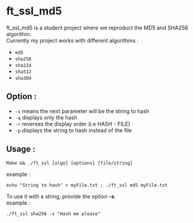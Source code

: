 # ft_ssl_md5

ft_ssl_md5 is a student project where we reproduct the MD5 and SHA256 algorithm.  
Currently my project works with different algorithms :  
* `md5`
* `sha256`
* `sha224`
* `sha512`
* `sha384`

## Option :

* `-s` means the next parameter will be the string to hash
* `-q` displays only the hash
* `-r` reverses the display order (i.e HASH - FILE)
* `-p` displays the string to hash instead of the file

## Usage :

`Make && ./ft_ssl [algo] [options] [file/string]`

example :  
```
echo "String to hash" > myFile.txt ; ./ft_ssl md5 myFile.txt
```

To use it with a string, provide the option **-s**.  
example : 
```
./ft_ssl sha256 -s "Hash me please"
```
